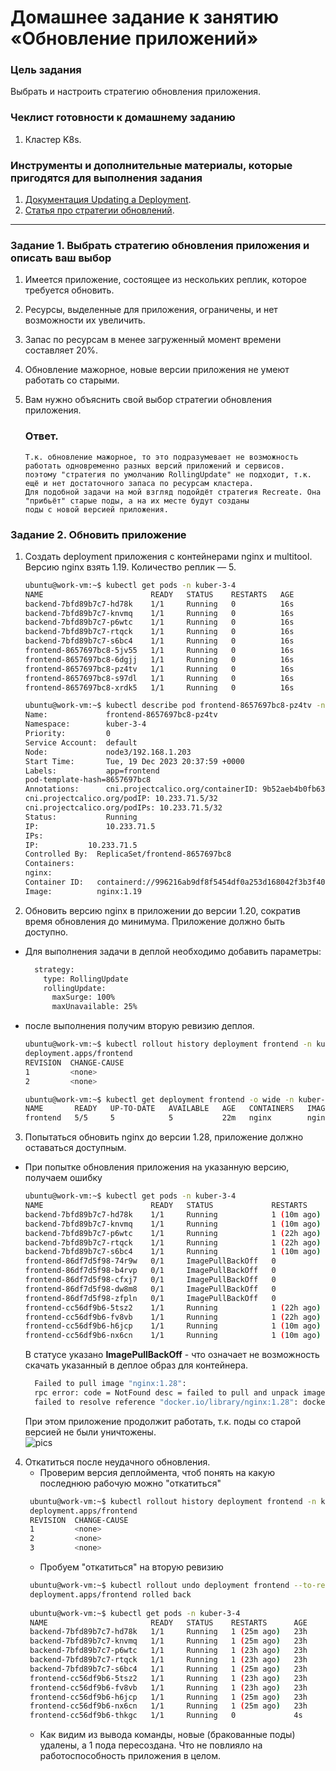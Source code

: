 # Домашнее задание к занятию «Обновление приложений»

### Цель задания

Выбрать и настроить стратегию обновления приложения.

### Чеклист готовности к домашнему заданию

1. Кластер K8s.

### Инструменты и дополнительные материалы, которые пригодятся для выполнения задания

1. [Документация Updating a Deployment](https://kubernetes.io/docs/concepts/workloads/controllers/deployment/#updating-a-deployment).
2. [Статья про стратегии обновлений](https://habr.com/ru/companies/flant/articles/471620/).

-----

### Задание 1. Выбрать стратегию обновления приложения и описать ваш выбор

1. Имеется приложение, состоящее из нескольких реплик, которое требуется обновить.
2. Ресурсы, выделенные для приложения, ограничены, и нет возможности их увеличить.
3. Запас по ресурсам в менее загруженный момент времени составляет 20%.
4. Обновление мажорное, новые версии приложения не умеют работать со старыми.
5. Вам нужно объяснить свой выбор стратегии обновления приложения.

    ### Ответ.
    ```
    Т.к. обновление мажорное, то это подразумевает не возможность работать одновременно разных версий приложений и сервисов.  
    поэтому "стратегия по умолчанию RollingUpdate" не подходит, т.к. ещё и нет достаточного запаса по ресурсам кластера.   
    Для подобной задачи на мой взгляд подойдёт стратегия Recreate. Она "прибьёт" старые поды, а на их месте будут созданы  
    поды с новой версией приложения. 
    ```

### Задание 2. Обновить приложение

1. Создать deployment приложения с контейнерами nginx и multitool. Версию nginx взять 1.19. Количество реплик — 5.
   ```bash
   ubuntu@work-vm:~$ kubectl get pods -n kuber-3-4
   NAME                        READY   STATUS    RESTARTS   AGE
   backend-7bfd89b7c7-hd78k    1/1     Running   0          16s
   backend-7bfd89b7c7-knvmq    1/1     Running   0          16s
   backend-7bfd89b7c7-p6wtc    1/1     Running   0          16s
   backend-7bfd89b7c7-rtqck    1/1     Running   0          16s
   backend-7bfd89b7c7-s6bc4    1/1     Running   0          16s
   frontend-8657697bc8-5jv55   1/1     Running   0          16s
   frontend-8657697bc8-6dgjj   1/1     Running   0          16s
   frontend-8657697bc8-pz4tv   1/1     Running   0          16s
   frontend-8657697bc8-s97dl   1/1     Running   0          16s
   frontend-8657697bc8-xrdk5   1/1     Running   0          16s 
   ```
   ```bash
   ubuntu@work-vm:~$ kubectl describe pod frontend-8657697bc8-pz4tv -n kuber-3-4
   Name:             frontend-8657697bc8-pz4tv
   Namespace:        kuber-3-4
   Priority:         0
   Service Account:  default
   Node:             node3/192.168.1.203
   Start Time:       Tue, 19 Dec 2023 20:37:59 +0000
   Labels:           app=frontend
   pod-template-hash=8657697bc8
   Annotations:      cni.projectcalico.org/containerID: 9b52aeb4b0fb63e50a43b86a9a2677a85569522e1e0ae3867840cc19a5aa96a1
   cni.projectcalico.org/podIP: 10.233.71.5/32
   cni.projectcalico.org/podIPs: 10.233.71.5/32
   Status:           Running
   IP:               10.233.71.5
   IPs:
   IP:           10.233.71.5
   Controlled By:  ReplicaSet/frontend-8657697bc8
   Containers:
   nginx:
   Container ID:   containerd://996216ab9df8f5454df0a253d168042f3b3f400a670c5207ac70d2d7d77c120d
   Image:          nginx:1.19 
   ```
2. Обновить версию nginx в приложении до версии 1.20, сократив время обновления до минимума. Приложение должно быть доступно.
* Для выполнения задачи в деплой необходимо добавить параметры: 
   ```bash
     strategy:
       type: RollingUpdate
       rollingUpdate:
         maxSurge: 100%
         maxUnavailable: 25%
   ```
* после выполнения получим вторую ревизию деплоя.
   ```bash
   ubuntu@work-vm:~$ kubectl rollout history deployment frontend -n kuber-3-4
   deployment.apps/frontend
   REVISION  CHANGE-CAUSE
   1         <none>
   2         <none>   
   ```
   ```bash
   ubuntu@work-vm:~$ kubectl get deployment frontend -o wide -n kuber-3-4
   NAME       READY   UP-TO-DATE   AVAILABLE   AGE   CONTAINERS   IMAGES       SELECTOR
   frontend   5/5     5            5           22m   nginx        nginx:1.20   app=frontend   
   ```
3. Попытаться обновить nginx до версии 1.28, приложение должно оставаться доступным.
* При попытке обновления приложения на указанную версию, получаем ошибку 
   ```bash
   ubuntu@work-vm:~$ kubectl get pods -n kuber-3-4
   NAME                        READY   STATUS             RESTARTS      AGE
   backend-7bfd89b7c7-hd78k    1/1     Running            1 (10m ago)   23h
   backend-7bfd89b7c7-knvmq    1/1     Running            1 (10m ago)   23h
   backend-7bfd89b7c7-p6wtc    1/1     Running            1 (22h ago)   23h
   backend-7bfd89b7c7-rtqck    1/1     Running            1 (22h ago)   23h
   backend-7bfd89b7c7-s6bc4    1/1     Running            1 (10m ago)   23h
   frontend-86df7d5f98-74r9w   0/1     ImagePullBackOff   0             97s
   frontend-86df7d5f98-b4rvp   0/1     ImagePullBackOff   0             97s
   frontend-86df7d5f98-cfxj7   0/1     ImagePullBackOff   0             97s
   frontend-86df7d5f98-dw8m8   0/1     ImagePullBackOff   0             97s
   frontend-86df7d5f98-zfpln   0/1     ImagePullBackOff   0             97s
   frontend-cc56df9b6-5tsz2    1/1     Running            1 (22h ago)   23h
   frontend-cc56df9b6-fv8vb    1/1     Running            1 (22h ago)   23h
   frontend-cc56df9b6-h6jcp    1/1     Running            1 (10m ago)   23h
   frontend-cc56df9b6-nx6cn    1/1     Running            1 (10m ago)   23h
  ```
   В статусе указано **ImagePullBackOff** - что означает не возможность скачать указанный в деплое образ для контейнера. 
   ```bash
     Failed to pull image "nginx:1.28":
     rpc error: code = NotFound desc = failed to pull and unpack image "docker.io/library/nginx:1.28":
     failed to resolve reference "docker.io/library/nginx:1.28": docker.io/library/nginx:1.28: not found
     ```
  При этом приложение продолжит работать, т.к. поды со старой версией не были уничтожены.  
![pics](https://github.com/Rain-m-a-n/devops-netology/blob/master/Компоненты%20%20Kubernetes/Home_Work_(3.4)/pics/nginx.jpg) 

4. Откатиться после неудачного обновления.
   * Проверим версия деплоймента, чтоб понять на какую последнюю рабочую можно "откатиться"
   ```bash
    ubuntu@work-vm:~$ kubectl rollout history deployment frontend -n kuber-3-4
    deployment.apps/frontend
    REVISION  CHANGE-CAUSE
    1         <none>
    2         <none>
    3         <none>
    ```
   * Пробуем "откатиться" на вторую ревизию 
   ```bash
    ubuntu@work-vm:~$ kubectl rollout undo deployment frontend --to-revision 2 -n kuber-3-4
    deployment.apps/frontend rolled back
    
    ubuntu@work-vm:~$ kubectl get pods -n kuber-3-4
    NAME                       READY   STATUS    RESTARTS      AGE
    backend-7bfd89b7c7-hd78k   1/1     Running   1 (25m ago)   23h
    backend-7bfd89b7c7-knvmq   1/1     Running   1 (25m ago)   23h
    backend-7bfd89b7c7-p6wtc   1/1     Running   1 (23h ago)   23h
    backend-7bfd89b7c7-rtqck   1/1     Running   1 (23h ago)   23h
    backend-7bfd89b7c7-s6bc4   1/1     Running   1 (25m ago)   23h
    frontend-cc56df9b6-5tsz2   1/1     Running   1 (23h ago)   23h
    frontend-cc56df9b6-fv8vb   1/1     Running   1 (23h ago)   23h
    frontend-cc56df9b6-h6jcp   1/1     Running   1 (25m ago)   23h
    frontend-cc56df9b6-nx6cn   1/1     Running   1 (25m ago)   23h
    frontend-cc56df9b6-thkgc   1/1     Running   0             4s
    ```
    * Как видим из вывода команды, новые (бракованные поды) удалены, а 1 пода пересоздана. Что не повлияло на работоспособность приложения в целом. 

